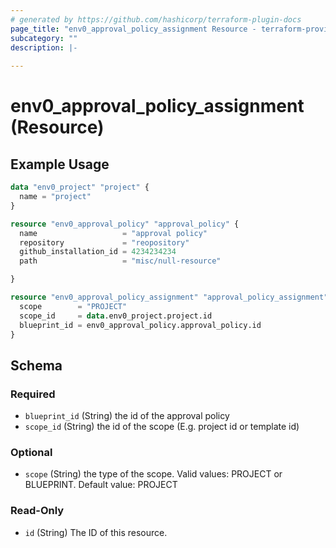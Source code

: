 ```yaml
---
# generated by https://github.com/hashicorp/terraform-plugin-docs
page_title: "env0_approval_policy_assignment Resource - terraform-provider-env0"
subcategory: ""
description: |-
  
---
```


# env0_approval_policy_assignment (Resource)



## Example Usage

```terraform
data "env0_project" "project" {
  name = "project"
}

resource "env0_approval_policy" "approval_policy" {
  name                   = "approval policy"
  repository             = "reopository"
  github_installation_id = 4234234234
  path                   = "misc/null-resource"

}

resource "env0_approval_policy_assignment" "approval_policy_assignment" {
  scope        = "PROJECT"
  scope_id     = data.env0_project.project.id
  blueprint_id = env0_approval_policy.approval_policy.id
}
```

<!-- schema generated by tfplugindocs -->
## Schema

### Required

- `blueprint_id` (String) the id of the approval policy
- `scope_id` (String) the id of the scope (E.g. project id or template id)

### Optional

- `scope` (String) the type of the scope. Valid values: PROJECT or BLUEPRINT. Default value: PROJECT

### Read-Only

- `id` (String) The ID of this resource.
